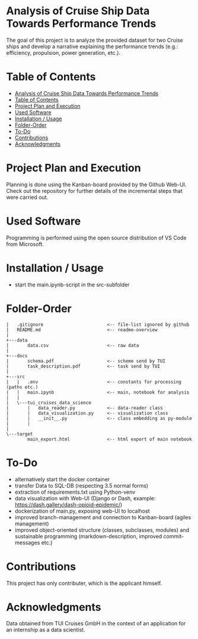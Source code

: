 # Analysis of Cruise Ship Data Towards Performance Trends

The goal of this project is to analyze the provided dataset for two Cruise ships and develop a narrative explaining the
performance trends (e.g.: efficiency, propulsion, power generation, etc.).

# Table of Contents

<!-- TOC -->

- [Analysis of Cruise Ship Data Towards Performance Trends](#analysis-of-cruise-ship-data-towards-performance-trends)
- [Table of Contents](#table-of-contents)
- [Project Plan and Execution](#project-plan-and-execution)
- [Used Software](#used-software)
- [Installation / Usage](#installation--usage)
- [Folder-Order](#folder-order)
- [To-Do](#to-do)
- [Contributions](#contributions)
- [Acknowledgments](#acknowledgments)

<!-- /TOC -->

# Project Plan and Execution
Planning is done using the Kanban-board provided by the Github Web-UI. Check out the repository for further details of the incremental steps that were carried out.

# Used Software
Programming is performed using the open source distribution of VS Code from Microsoft.

# Installation / Usage
- start the main.ipynb-script in the src-subfolder

# Folder-Order
```
|   .gitignore                        <-- file-list ignored by github
|   README.md                         <-- readme-overview
|
+---data
|       data.csv                      <-- raw data
|
+---docs
|       schema.pdf                    <-- scheme send by TUI
|       task_description.pdf          <-- task send by TUI
|
+---src
|   |   .env                          <-- constants for processing (paths etc.)
|   |   main.ipynb                    <-- main, notebook for analysis
|   |
|   \---tui_cruises_data_science
|       |   data_reader.py            <-- data-reader class
|       |   data_visualization.py     <-- visualization class
|       |   __init__.py               <-- class embedding as py-module
|       |
|
\---target
        main_export.html              <-- html export of main notebook
```

# To-Do
- alternatively start the docker container
- transfer Data to SQL-DB (respecting 3.5 normal forms)
- extraction of requirements.txt using Python-venv
- data visualization with Web-UI (Django or Dash, example: https://dash.gallery/dash-opioid-epidemic/)
- dockerization of main.py, exposing web-UI to localhost
- improved branch-management and connection to Kanban-board (agiles management)
- improved object-oriented structure (classes, subclasses, modules) and sustainable programming (markdown-description, improved commit-messages etc.)

# Contributions
This project has only contributer, which is the applicant himself.

# Acknowledgments
Data obtained from TUI Cruises GmbH in the context of an application for an internship as a data scientist.